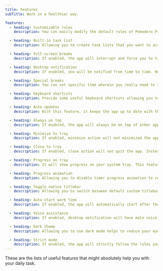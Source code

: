 ```yaml
---
title: Features
subTitle: Work in a healthier way.

features:
  - heading: Customizable rules
    description: You can easily modify the default rules of Pomodoro Principle to be fitted on your personal needs and likings.

  - heading: Built-in task list
    description: Allowing you to create task lists that you want to accomplish with drag and drop feature changing your task priorities. It also allow you to mark specific task item as finish or even undo and redu some accident actions.

  - heading: Full-screen breaks
    description: If enabled, the app will interrupt and force you to take a break by occupying the whole screen while preventing you from working.

  - heading: Desktop notification
    description: If enabled, you will be notified from time to time. Notification property are divided into 3 types; NONE, NORMAL and EXTRA.

  - heading: Special breaks
    description: You can set specific time wherein you really need to take a break like for example - lunch, snack, or even dinner time depending on you without having to change the rules that you have been set.

  - heading: Keyboard shortcuts
    description: Provide some useful keyboard shortcuts allowing you to use the app conveniently.

  - heading: Auto updates
    description: With this feature, it keeps the app up to date with the latest version. You don't need to download new updates; it delivers directly to your computer.

  - heading: Always on top
    description: If enabled, the app will always be on top of other apps running on your Operating System.

  - heading: Minimize to tray
    description: If enabled, minimize action will not minimized the app. Instead, it will be hidden and being send to tray. Useful when you want not to be distracted while using the alt-tab on your machine.

  - heading: Close to tray
    description: If enabled, close action will not quit the app. Instead, it will be hidden and being send to tray. Useful if you don't want to accidentally quit the app.

  - heading: Progress on tray
    description: It will show progress on your system tray. This feature can be activated if minimize to tray or close to tray feature is enabled.

  - heading: Progress animation
    description: Allowing you to disable timer progress animation to reduce CPU usage to the app least required.

  - heading: Toggle native titlebar
    description: Allowing you to switch between default custom titlebar to a native one and vice versa. This feature is useful especially if you don't like the default titlebar.

  - heading: Auto-start work time
    description: If enabled, the app will automatically start after the timer ends. It is useful when you did not want to always start the timer manually everytime.

  - heading: Voice assistance
    description: If enabled, desktop notification will have male voice to inform you from time to time. Useful when you are away from your computer while taking some break.

  - heading: Dark theme
    description: Allowing you to use dark mode helps to reduce your eye strain and improves visibility if you are a type of person with low vision and sensitive to bright light.

  - heading: Strict mode
    description: If enabled, the app will strictly follow the rules you have set and preventing you from pausing, skipping and resetting the timer when it started.
---
```


These are the lists of useful features that might absolutely help you with your daily task.
